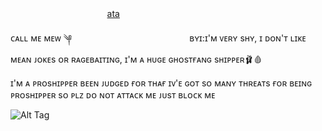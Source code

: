 
ㅤㅤㅤㅤㅤㅤㅤㅤㅤㅤㅤㅤ[ata](https://mewstacy.atabook.org/)ㅤㅤㅤㅤㅤㅤㅤㅤㅤㅤㅤㅤ



ᴄᴀʟʟ ᴍᴇ ᴍᴇᴡ ༆ ㅤㅤㅤㅤㅤㅤㅤㅤㅤㅤㅤㅤㅤㅤ ʙʏɪ:ɪ'ᴍ ᴠᴇʀʏ sʜʏ, ɪ ᴅᴏɴ'ᴛ ʟɪᴋᴇ ᴍᴇᴀɴ ᴊᴏᴋᴇs ᴏʀ ʀᴀɢᴇʙᴀɪᴛɪɴɢ, ɪ'ᴍ ᴀ ʜᴜɢᴇ ɢʜᴏsᴛғᴀɴɢ sʜɪᴘᴘᴇʀ🩰🩸

ɪ'ᴍ ᴀ ᴘʀᴏsʜɪᴘᴘᴇʀ ʙᴇᴇɴ ᴊᴜᴅɢᴇᴅ ғᴏʀ ᴛʜᴀғ ɪᴠ'ᴇ ɢᴏᴛ sᴏ ᴍᴀɴʏ ᴛʜʀᴇᴀᴛs ғᴏʀ ʙᴇɪɴɢ ᴘʀᴏsʜɪᴘᴘᴇʀ sᴏ ᴘʟᴢ ᴅᴏ ɴᴏᴛ ᴀᴛᴛᴀᴄᴋ ᴍᴇ ᴊᴜsᴛ ʙʟᴏᴄᴋ ᴍᴇ         

![Alt Tag](https://cdn.discordapp.com/attachments/1223392595078680647/1414323253446705152/Untitled10_20250907215527.png?ex=68bf26ac&is=68bdd52c&hm=6e78b25d2ae91e34dd4c67c59b7555c7fe051a2d68ada2849344c561d1186c19&)
